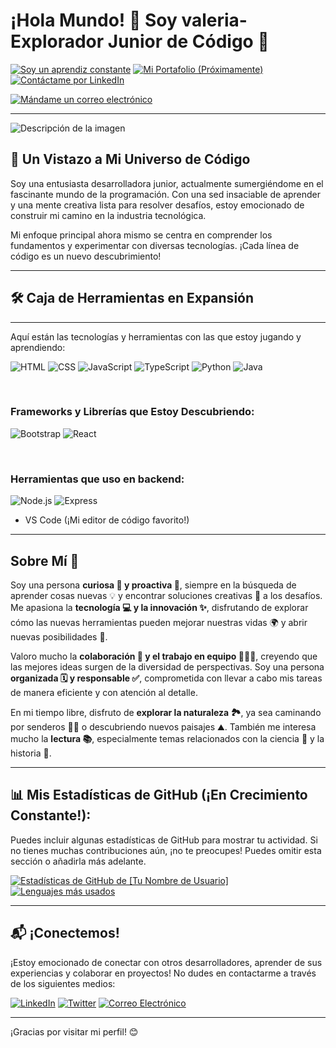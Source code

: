 
# ¡Hola Mundo! 👋 Soy valeria- Explorador Junior de Código 🚀 
[![Soy un aprendiz constante](https://img.shields.io/badge/Estado-Aprendiendo%20Siempre-blue?style=for-the-badge)](https://keep-learning.io/)
[![Mi Portafolio (Próximamente)](https://img.shields.io/badge/Mi%20Portafolio-En%20Construcci%C3%B3n-orange?style=for-the-badge)](https://tu-futuro-portafolio.com)
[![Contáctame por LinkedIn](https://img.shields.io/badge/LinkedIn-%230077B5.svg?style=for-the-badge&logo=linkedin&logoColor=white)](https://www.linkedin.com/in/tuperfil/)

[![Mándame un correo electrónico](https://img.shields.io/badge/Email-tucorreo%40ejemplo.com-000?style=for-the-badge&logo=mail.ru&logoColor=white)](mailto:usugavaleria95@gmail.com)

---
![Descripción de la imagen](https://encrypted-tbn0.gstatic.com/images?q=tbn:ANd9GcQKYDmGfFQvKUwJeRaQumytCUoni4C0M5hJBw&s)
## 🔭 Un Vistazo a Mi Universo de Código

Soy una entusiasta desarrolladora junior, actualmente sumergiéndome en el fascinante mundo de la programación. Con una sed insaciable de aprender y una mente creativa lista para resolver desafíos, estoy emocionado de construir mi camino en la industria tecnológica.

Mi enfoque principal ahora mismo se centra en comprender los fundamentos y experimentar con diversas tecnologías. ¡Cada línea de código es un nuevo descubrimiento!

---

## 🛠️ Caja de Herramientas en Expansión
---

Aquí están las tecnologías y herramientas con las que estoy jugando y aprendiendo:

![HTML](https://img.shields.io/badge/HTML5-E34F26?style=flat&logo=html5&logoColor=white)
![CSS](https://img.shields.io/badge/CSS3-1572B6?style=flat&logo=css3&logoColor=white)
![JavaScript](https://img.shields.io/badge/JavaScript-F7DF1E?style=flat&logo=javascript&logoColor=black)
![TypeScript](https://img.shields.io/badge/TypeScript-3178C6?style=flat&logo=typescript&logoColor=white)
![Python](https://img.shields.io/badge/Python-3776AB?style=flat&logo=python&logoColor=white)
![Java](https://img.shields.io/badge/Java-007396?style=flat&logo=java&logoColor=white)

<br />

### Frameworks y Librerías que Estoy Descubriendo:
![Bootstrap](https://img.shields.io/badge/Bootstrap-7952B3?style=flat&logo=bootstrap&logoColor=white)
![React](https://img.shields.io/badge/React-61DAFB?style=flat&logo=react&logoColor=black)

<br />


### Herramientas que uso en backend:
![Node.js](https://img.shields.io/badge/Node.js-339933?style=flat&logo=node.js&logoColor=white)
![Express](https://img.shields.io/badge/Express.js-000000?style=flat&logo=express&logoColor=white)

* VS Code (¡Mi editor de código favorito!)

---

## Sobre Mí 🚀

Soy una persona **curiosa 🧐 y proactiva 💪**, siempre en la búsqueda de aprender cosas nuevas 💡 y encontrar soluciones creativas 🧠 a los desafíos. Me apasiona la **tecnología 💻 y la innovación ✨**, disfrutando de explorar cómo las nuevas herramientas pueden mejorar nuestras vidas 🌍 y abrir nuevas posibilidades 🌠.

Valoro mucho la **colaboración 🤝 y el trabajo en equipo 🧑‍🤝‍🧑**, creyendo que las mejores ideas surgen de la diversidad de perspectivas. Soy una persona **organizada 🗓️ y responsable ✅**, comprometida con llevar a cabo mis tareas de manera eficiente y con atención al detalle.

En mi tiempo libre, disfruto de **explorar la naturaleza 🏞️**, ya sea caminando por senderos 🚶‍♀️ o descubriendo nuevos paisajes ⛰️. También me interesa mucho la **lectura 📚**, especialmente temas relacionados con la ciencia 🔬 y la historia 📜.

---

## 📊 Mis Estadísticas de GitHub (¡En Crecimiento Constante!):

Puedes incluir algunas estadísticas de GitHub para mostrar tu actividad. Si no tienes muchas contribuciones aún, ¡no te preocupes! Puedes omitir esta sección o añadirla más adelante.

[![Estadísticas de GitHub de [Tu Nombre de Usuario]](https://github-readme-stats.vercel.app/api?username=valecita14&show_icons=true&theme=radical)](https://github.com/valecita14)
[![Lenguajes más usados](https://github-readme-stats.vercel.app/api/top-langs/?username=valecita14&layout=compact&theme=radical)](https://github.com/valecita14)


---

## 📬 ¡Conectemos!

¡Estoy emocionado de conectar con otros desarrolladores, aprender de sus experiencias y colaborar en proyectos! No dudes en contactarme a través de los siguientes medios:

[![LinkedIn](https://img.shields.io/badge/LinkedIn-%230077B5.svg?style=for-the-badge&logo=linkedin&logoColor=white)](https://www.linkedin.com/in/tuperfil/)
[![Twitter](https://img.shields.io/badge/Twitter-%231DA1F2.svg?style=for-the-badge&logo=twitter&logoColor=white)](https://twitter.com/tutwitter)
[![Correo Electrónico](https://img.shields.io/badge/Email-usugavaleria95@gmail.com-000?style=for-the-badge&logo=mail.ru&logoColor=white)](mailto:tucorreo@ejemplo.com)

---

¡Gracias por visitar mi perfil! 😊
